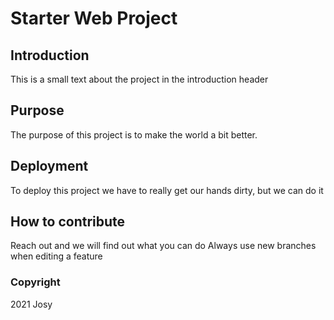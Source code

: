# Starter Web Project

## Introduction

This is a small text about the project in the introduction header

## Purpose

The purpose of this project is to make the world a bit better.

## Deployment

To deploy this project we have to really get our hands dirty, but we can do it

## How to contribute

Reach out and we will find out what you can do
Always use new branches when editing a feature

### Copyright

2021 Josy